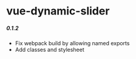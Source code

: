 # vue-dynamic-slider

##### 0.1.2
  - Fix webpack build by allowing named exports
  - Add classes and stylesheet